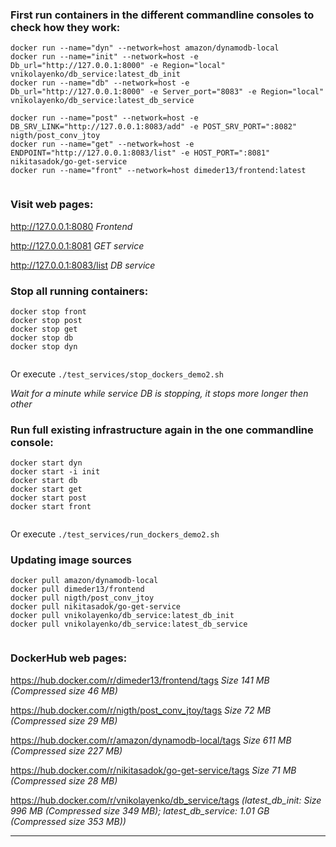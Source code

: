 ### First run containers in the different commandline consoles to check how they work:
```
docker run --name="dyn" --network=host amazon/dynamodb-local
docker run --name="init" --network=host -e Db_url="http://127.0.0.1:8000" -e Region="local" vnikolayenko/db_service:latest_db_init
docker run --name="db" --network=host -e Db_url="http://127.0.0.1:8000" -e Server_port="8083" -e Region="local" vnikolayenko/db_service:latest_db_service

docker run --name="post" --network=host -e DB_SRV_LINK="http://127.0.0.1:8083/add" -e POST_SRV_PORT=":8082" nigth/post_conv_jtoy
docker run --name="get" --network=host -e ENDPOINT="http://127.0.0.1:8083/list" -e HOST_PORT=":8081" nikitasadok/go-get-service
docker run --name="front" --network=host dimeder13/frontend:latest
 
```
### Visit web pages:

http://127.0.0.1:8080 _Frontend_

http://127.0.0.1:8081 _GET service_

http://127.0.0.1:8083/list _DB service_

### Stop all running containers:
```
docker stop front
docker stop post
docker stop get
docker stop db
docker stop dyn
 
```
Or execute `./test_services/stop_dockers_demo2.sh`

_Wait for a minute while service DB is stopping, it stops more longer then other_
### Run full existing infrastructure again in the one commandline console:
```
docker start dyn
docker start -i init
docker start db
docker start get
docker start post
docker start front
 
```
Or execute `./test_services/run_dockers_demo2.sh`

### Updating image sources
```
docker pull amazon/dynamodb-local
docker pull dimeder13/frontend
docker pull nigth/post_conv_jtoy
docker pull nikitasadok/go-get-service
docker pull vnikolayenko/db_service:latest_db_init
docker pull vnikolayenko/db_service:latest_db_service
 
```
### DockerHub web pages:

https://hub.docker.com/r/dimeder13/frontend/tags _Size 141 MB (Compressed size 46 MB)_

https://hub.docker.com/r/nigth/post_conv_jtoy/tags _Size 72 MB (Compressed size 29 MB)_

https://hub.docker.com/r/amazon/dynamodb-local/tags _Size 611 MB (Compressed size 227 MB)_

https://hub.docker.com/r/nikitasadok/go-get-service/tags _Size 71 MB (Compressed size 28 MB)_

https://hub.docker.com/r/vnikolayenko/db_service/tags 
_(latest_db_init: Size 996 MB (Compressed size 349 MB); latest_db_service: 1.01 GB (Compressed size 353 MB))_
___


